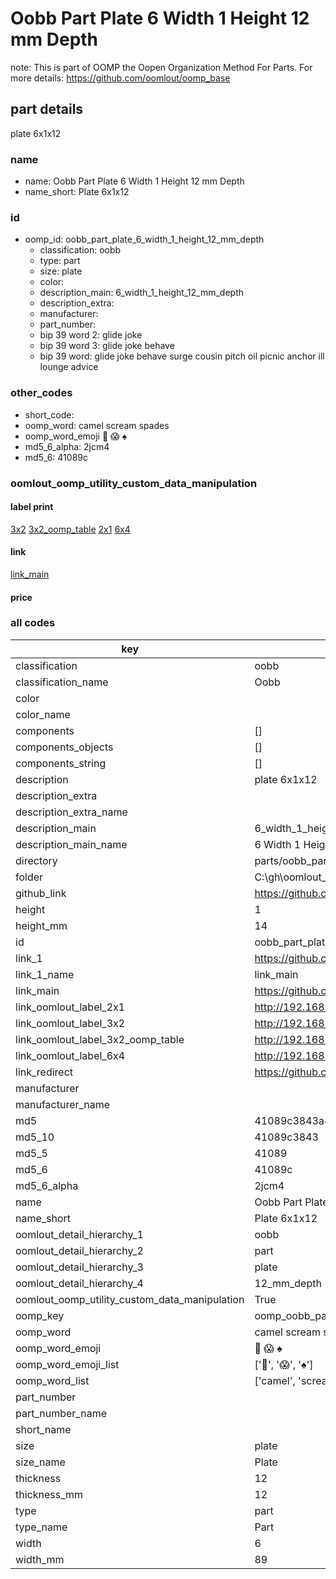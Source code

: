 # Oobb Part Plate 6 Width 1 Height 12 mm Depth  

note: This is part of OOMP the Oopen Organization Method For Parts. For more details: https://github.com/oomlout/oomp_base

##  part details
  



plate 6x1x12



### name
* name: Oobb Part Plate 6 Width 1 Height 12 mm Depth
* name_short: Plate 6x1x12 
### id
* oomp_id: oobb_part_plate_6_width_1_height_12_mm_depth
  * classification: oobb
  * type: part
  * size: plate
  * color: 
  * description_main: 6_width_1_height_12_mm_depth
  * description_extra: 
  * manufacturer: 
  * part_number: 
  * bip 39 word 2: glide joke
  * bip 39 word 3: glide joke behave
  * bip 39 word: glide joke behave surge cousin pitch oil picnic anchor ill lounge advice

### other_codes
* short_code: 
* oomp_word: camel scream spades
* oomp_word_emoji :camel: :scream: :spades:
* md5_6_alpha: 2jcm4
* md5_6: 41089c






### oomlout_oomp_utility_custom_data_manipulation
#### label print
[3x2](http://192.168.1.245:1112/?label=oomp%202jcm4)
[3x2_oomp_table](http://192.168.1.108:1112/?label=oomp%202jcm4)
[2x1](http://192.168.1.242:1112/?label=oomp%202jcm4)
[6x4](http://192.168.1.55:1112/?label=oomp%202jcm4)    

#### link

[link_main](https://github.com/oomlout/oomlout_oobb_version_4_generated_parts/tree/main/navigation_oomp/oobb/part/plate/6_width_1_height_12_mm_depth/part)                              

#### price







### all codes 
| key | value |  
| --- | --- |  
| classification | oobb |  
| classification_name | Oobb |  
| color |  |  
| color_name |  |  
| components | [] |  
| components_objects | [] |  
| components_string | [] |  
| description | plate 6x1x12 |  
| description_extra |  |  
| description_extra_name |  |  
| description_main | 6_width_1_height_12_mm_depth |  
| description_main_name | 6 Width 1 Height 12 mm Depth |  
| directory | parts/oobb_part_plate_6_width_1_height_12_mm_depth |  
| folder | C:\gh\oomlout_oobb_version_4_generated_parts\parts\oobb_part_plate_6_width_1_height_12_mm_depth |  
| github_link | https://github.com/oomlout/oomlout_oomp_part_src/tree/main/parts/oobb_part_plate_6_width_1_height_12_mm_depth |  
| height | 1 |  
| height_mm | 14 |  
| id | oobb_part_plate_6_width_1_height_12_mm_depth |  
| link_1 | https://github.com/oomlout/oomlout_oobb_version_4_generated_parts/tree/main/navigation_oomp/oobb/part/plate/6_width_1_height_12_mm_depth/part |  
| link_1_name | link_main |  
| link_main | https://github.com/oomlout/oomlout_oobb_version_4_generated_parts/tree/main/navigation_oomp/oobb/part/plate/6_width_1_height_12_mm_depth/part |  
| link_oomlout_label_2x1 | http://192.168.1.242:1112/?label=oomp%202jcm4 |  
| link_oomlout_label_3x2 | http://192.168.1.245:1112/?label=oomp%202jcm4 |  
| link_oomlout_label_3x2_oomp_table | http://192.168.1.108:1112/?label=oomp%202jcm4 |  
| link_oomlout_label_6x4 | http://192.168.1.55:1112/?label=oomp%202jcm4 |  
| link_redirect | https://github.com/oomlout/oomlout_oobb_version_4_generated_parts/tree/main/parts/oobb_plate_06_01_12 |  
| manufacturer |  |  
| manufacturer_name |  |  
| md5 | 41089c3843a4333a9618bda428de1318 |  
| md5_10 | 41089c3843 |  
| md5_5 | 41089 |  
| md5_6 | 41089c |  
| md5_6_alpha | 2jcm4 |  
| name | Oobb Part Plate 6 Width 1 Height 12 mm Depth |  
| name_short | Plate 6x1x12  |  
| oomlout_detail_hierarchy_1 | oobb |  
| oomlout_detail_hierarchy_2 | part |  
| oomlout_detail_hierarchy_3 | plate |  
| oomlout_detail_hierarchy_4 | 12_mm_depth |  
| oomlout_oomp_utility_custom_data_manipulation | True |  
| oomp_key | oomp_oobb_part_plate_6_width_1_height_12_mm_depth |  
| oomp_word | camel scream spades |  
| oomp_word_emoji | :camel: :scream: :spades: |  
| oomp_word_emoji_list | [':camel:', ':scream:', ':spades:'] |  
| oomp_word_list | ['camel', 'scream', 'spades'] |  
| part_number |  |  
| part_number_name |  |  
| short_name |  |  
| size | plate |  
| size_name | Plate |  
| thickness | 12 |  
| thickness_mm | 12 |  
| type | part |  
| type_name | Part |  
| width | 6 |  
| width_mm | 89 |  
